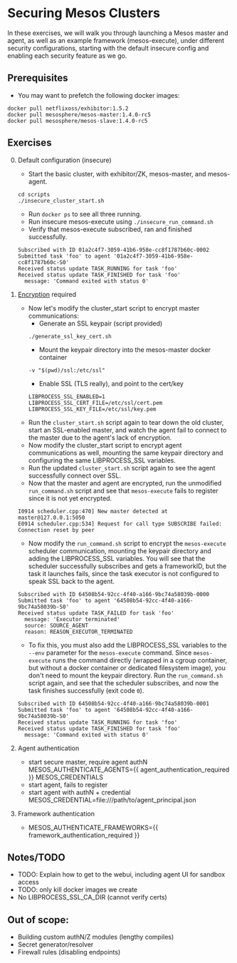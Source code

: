 # Securing Mesos Clusters

In these exercises, we will walk you through launching a Mesos master and agent, as well as an example framework (mesos-execute), under different security configurations, starting with the default insecure config and enabling each security feature as we go.

## Prerequisites

- You may want to prefetch the following docker images:
```
docker pull netflixoss/exhibitor:1.5.2
docker pull mesosphere/mesos-master:1.4.0-rc5
docker pull mesosphere/mesos-slave:1.4.0-rc5
```

## Exercises

0. Default configuration (insecure)

   - Start the basic cluster, with exhibitor/ZK, mesos-master, and mesos-agent.
   ```
   cd scripts
   ./insecure_cluster_start.sh
   ```
   - Run `docker ps` to see all three running.
   - Run insecure mesos-execute using `./insecure_run_command.sh`
   - Verify that mesos-execute subscribed, ran and finished successfully.
   ```
   Subscribed with ID 01a2c4f7-3059-41b6-958e-cc8f1787b60c-0002
   Submitted task 'foo' to agent '01a2c4f7-3059-41b6-958e-cc8f1787b60c-S0'
   Received status update TASK_RUNNING for task 'foo'
   Received status update TASK_FINISHED for task 'foo'
     message: 'Command exited with status 0'
   ```

1. [Encryption](https://mesos.apache.org/documentation/latest/ssl/) required

   - Now let's modify the cluster_start script to encrypt master communications:
     - Generate an SSL keypair (script provided)
     ```
     ./generate_ssl_key_cert.sh
     ```
     - Mount the keypair directory into the mesos-master docker container
     ```
     -v "$(pwd)/ssl:/etc/ssl"
     ```
     - Enable SSL (TLS really), and point to the cert/key
     ```
     LIBPROCESS_SSL_ENABLED=1
     LIBPROCESS_SSL_CERT_FILE=/etc/ssl/cert.pem
     LIBPROCESS_SSL_KEY_FILE=/etc/ssl/key.pem
     ```
   - Run the `cluster_start.sh` script again to tear down the old cluster, start an SSL-enabled master, and watch the agent fail to connect to the master due to the agent's lack of encryption.
   - Now modify the cluster_start script to encrypt agent communications as well, mounting the same keypair directory and configuring the same LIBPROCESS_SSL variables.
   - Run the updated `cluster_start.sh` script again to see the agent successfully connect over SSL.
   - Now that the master and agent are encrypted, run the unmodified `run_command.sh` script and see that `mesos-execute` fails to register since it is not yet encrypted.
   ```
   I0914 scheduler.cpp:470] New master detected at master@127.0.0.1:5050
   E0914 scheduler.cpp:534] Request for call type SUBSCRIBE failed: Connection reset by peer
   ```
   - Now modify the `run_command.sh` script to encrypt the `mesos-execute` scheduler communication, mounting the keypair directory and adding the LIBPROCESS_SSL variables.
   You will see that the scheduler successfully subscribes and gets a frameworkID, but the task it launches fails, since the task executor is not configured to speak SSL back to the agent.
   ```
   Subscribed with ID 64508b54-92cc-4f40-a166-9bc74a58039b-0000
   Submitted task 'foo' to agent '64508b54-92cc-4f40-a166-9bc74a58039b-S0'
   Received status update TASK_FAILED for task 'foo'
     message: 'Executor terminated'
     source: SOURCE_AGENT
     reason: REASON_EXECUTOR_TERMINATED
   ```

   - To fix this, you must also add the LIBPROCESS_SSL variables to the `--env` parameter for the `mesos-execute` command. 
   Since `mesos-execute` runs the command directly (wrapped in a cgroup container, but without a docker container or dedicated filesystem image), you don't need to mount the keypair directory.
   Run the `run_command.sh` script again, and see that the scheduler subscribes, and now the task finishes successfully (exit code `0`).
   ```
   Subscribed with ID 64508b54-92cc-4f40-a166-9bc74a58039b-0001
   Submitted task 'foo' to agent '64508b54-92cc-4f40-a166-9bc74a58039b-S0'
   Received status update TASK_RUNNING for task 'foo'
   Received status update TASK_FINISHED for task 'foo'
     message: 'Command exited with status 0'
   ```

1. Agent authentication

   - start secure master, require agent authN
     MESOS_AUTHENTICATE_AGENTS={{ agent_authentication_required }}
     MESOS_CREDENTIALS
   - start agent, fails to register
   - start agent with authN + credential
     MESOS_CREDENTIAL=file:///path/to/agent_principal.json

1. Framework authentication
   - MESOS_AUTHENTICATE_FRAMEWORKS={{ framework_authentication_required }}

<!---
1. Authorization

   ```
   MESOS_ACLS
   ```

1. HTTP authentication

   ```
   MESOS_AUTHENTICATE_HTTP_READWRITE={{ mesos_authenticate_http }}
   MESOS_AUTHENTICATE_HTTP_READONLY={{ mesos_authenticate_http }}
   ```
--->

## Notes/TODO
- TODO: Explain how to get to the webui, including agent UI for sandbox access
- TODO: only kill docker images we create
- No LIBPROCESS_SSL_CA_DIR (cannot verify certs)

## Out of scope:
- Building custom authN/Z modules (lengthy compiles)
- Secret generator/resolver
- Firewall rules (disabling endpoints)

